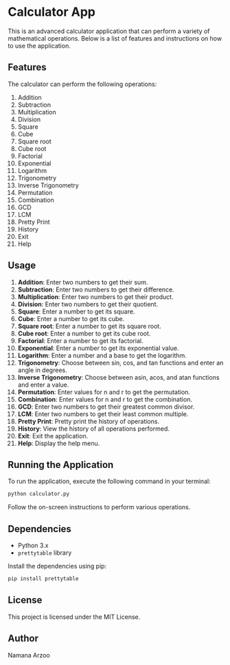 # Calculator App

This is an advanced calculator application that can perform a variety of mathematical operations. Below is a list of features and instructions on how to use the application.

## Features

The calculator can perform the following operations:

1. Addition
2. Subtraction
3. Multiplication
4. Division
5. Square
6. Cube
7. Square root
8. Cube root
9. Factorial
10. Exponential
11. Logarithm
12. Trigonometry
13. Inverse Trigonometry
14. Permutation
15. Combination
16. GCD
17. LCM
18. Pretty Print
19. History
20. Exit
21. Help

## Usage

1. **Addition**: Enter two numbers to get their sum.
2. **Subtraction**: Enter two numbers to get their difference.
3. **Multiplication**: Enter two numbers to get their product.
4. **Division**: Enter two numbers to get their quotient.
5. **Square**: Enter a number to get its square.
6. **Cube**: Enter a number to get its cube.
7. **Square root**: Enter a number to get its square root.
8. **Cube root**: Enter a number to get its cube root.
9. **Factorial**: Enter a number to get its factorial.
10. **Exponential**: Enter a number to get its exponential value.
11. **Logarithm**: Enter a number and a base to get the logarithm.
12. **Trigonometry**: Choose between sin, cos, and tan functions and enter an angle in degrees.
13. **Inverse Trigonometry**: Choose between asin, acos, and atan functions and enter a value.
14. **Permutation**: Enter values for n and r to get the permutation.
15. **Combination**: Enter values for n and r to get the combination.
16. **GCD**: Enter two numbers to get their greatest common divisor.
17. **LCM**: Enter two numbers to get their least common multiple.
18. **Pretty Print**: Pretty print the history of operations.
19. **History**: View the history of all operations performed.
20. **Exit**: Exit the application.
21. **Help**: Display the help menu.

## Running the Application

To run the application, execute the following command in your terminal:

```bash
python calculator.py
```

Follow the on-screen instructions to perform various operations.

## Dependencies

- Python 3.x
- `prettytable` library

Install the dependencies using pip:

```bash
pip install prettytable
```

## License

This project is licensed under the MIT License.

## Author

Namana Arzoo

